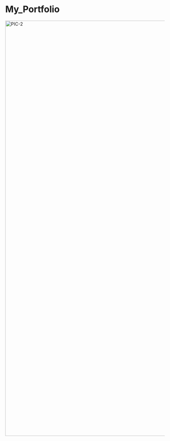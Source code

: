 # My_Portfolio

<img width="1314" alt="PIC-2" src="https://github.com/user-attachments/assets/16c596b4-6cc3-4c77-b761-3b1799a43e8b">
